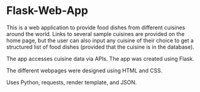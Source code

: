 # Flask-Web-App

This is a web application to provide food dishes from different cuisines around the world. Links to several sample cuisines are provided on the home page, but the user can also input any cuisine of their choice to get a structured list of food dishes (provided that the cuisine is in the database).

The app accesses cuisine data via APIs. The app was created using Flask.

The different webpages were designed using HTML and CSS.

Uses Python, requests, render template, and JSON.
